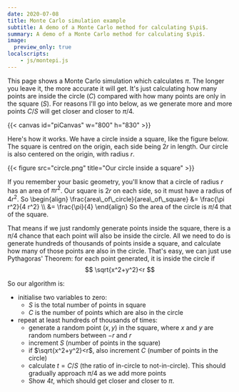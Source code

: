 ```yaml
---
date: 2020-07-08
title: Monte Carlo simulation example
subtitle: A demo of a Monte Carlo method for calculating $\pi$.
summary: A demo of a Monte Carlo method for calculating $\pi$.
image:
  preview_only: true
localscripts:
    - js/montepi.js
---
```

This page shows a Monte Carlo simulation which calculates $\pi$.
The longer you leave it, the more accurate it will get. It's just 
calculating how many points are inside the circle ($C$) compared
with how many points are only in the square ($S$). For reasons I'll
go into below, as we generate more and more points $C/S$ will get
closer and closer to $\pi/4$.

{{< canvas id="piCanvas" w="800" h="830" >}}

Here's how it works. We have a circle inside a square, like the figure
below. The square is centred on the origin,
each side being $2r$ in length. Our circle is also centered
on the origin, with radius $r$. 

{{< figure src="circle.png" title="Our circle inside a square" >}}

If you remember
your basic geometry, you'll know that a circle of radius $r$ has an area
of $\pi r^2$. Our square is $2r$ on each side, so it must have a radius
of $4r^2$. So 
\begin{align}
\frac{area\\_of\\_circle}{area\\_of\\_square}
&= \frac{\pi r^2}{4 r^2} \\\\
&= \frac{\pi}{4}
\end{align}
So the area of the circle is $\pi/4$ that of the square.

That means if we just randomly generate points inside the square, there is 
a $\pi/4$ chance that each point will also be inside the circle. All we need
to do is generate hundreds of thousands of points inside a square,
and calculate how many of those points are also in the circle.
That's easy, we can just use Pythagoras' Theorem: for each
point generated, it is inside the circle if
$$
\sqrt{x^2+y^2}<r
$$

So our algorithm is:
 * initialise two variables to zero:
    * $S$ is the total number of points in square 
    * $C$ is the number of points which are also in the circle
 * repeat at least hundreds of thousands of times:
    * generate a random point $(x,y)$ in the square, where $x$
      and $y$ are random numbers between $-r$ and $r$
    * increment $S$ (number of points in the square)
    * if $\sqrt{x^2+y^2}<r$, also increment $C$ (number of points in the circle)
    * calculate $t=C/S$ (the ratio of in-circle to not-in-circle). 
      This should gradually approach $\pi/4$ as we add more points
    * Show $4t$, which should get closer and closer to $\pi$.

